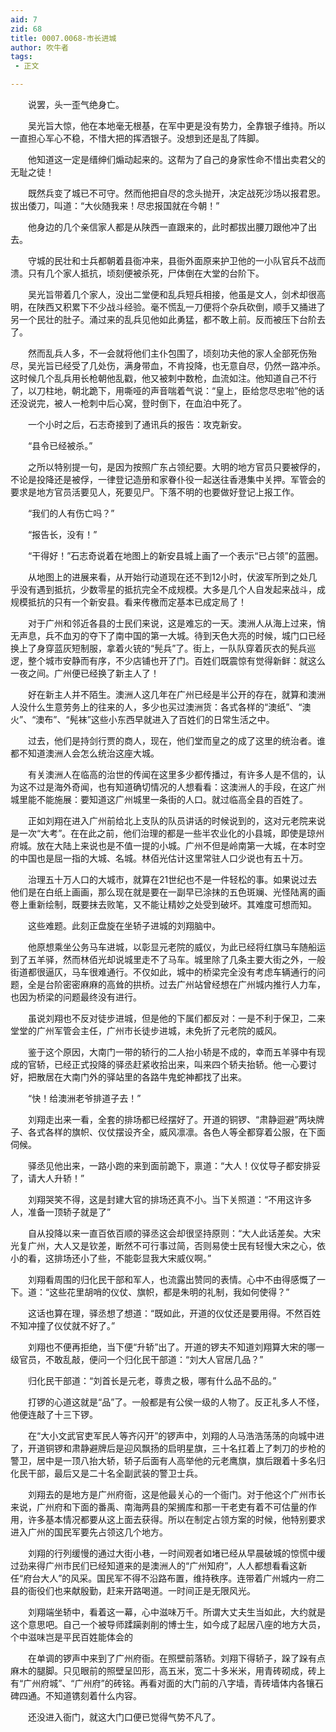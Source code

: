 ```yaml
---
aid: 7
zid: 68
title: 0007.0068-市长进城
author: 吹牛者
tags: 
 - 正文

---
```




　　说罢，头一歪气绝身亡。

　　吴光旨大惊，他在本地毫无根基，在军中更是没有势力，全靠银子维持。所以一直担心军心不稳，不惜大把的挥洒银子。没想到还是乱了阵脚。

　　他知道这一定是缙绅们煽动起来的。这帮为了自己的身家性命不惜出卖君父的无耻之徒！

　　既然兵变了城已不可守。然而他把自尽的念头抛开，决定战死沙场以报君恩。拔出倭刀，叫道：“大伙随我来！尽忠报国就在今朝！”

　　他身边的几个亲信家人都是从陕西一直跟来的，此时都拔出腰刀跟他冲了出去。

　　守城的民壮和士兵都朝着县衙冲来，县衙外面原来护卫他的一小队官兵不战而溃。只有几个家人抵抗，顷刻便被杀死，尸体倒在大堂的台阶下。

　　吴光旨带着几个家人，没出二堂便和乱兵短兵相接，他虽是文人，剑术却很高明，在陕西又积累下不少战斗经验。毫不慌乱一刀便将个杂兵砍倒，顺手又捅进了另一个民壮的肚子。涌过来的乱兵见他如此勇猛，都不敢上前。反而被压下台阶去了。

　　然而乱兵人多，不一会就将他们主仆包围了，顷刻功夫他的家人全部死伤殆尽，吴光旨已经受了几处伤，满身带血，不肯投降，也无意自尽，仍然一路冲杀。这时候几个乱兵用长枪朝他乱戳，他又被刺中数枪，血流如注。他知道自己不行了，以刀柱地，朝北跪下，用嘶哑的声音喘着气说：“皇上，臣给您尽忠啦”他的话还没说完，被人一枪刺中后心窝，登时倒下，在血泊中死了。

　　一个小时之后，石志奇接到了通讯兵的报告：攻克新安。

　　“县令已经被杀。”

　　之所以特别提一句，是因为按照广东占领纪要。大明的地方官员只要被俘的，不论是投降还是被俘，一律登记造册和家眷仆役一起送往香港集中关押。军管会的要求是地方官员活要见人，死要见尸。下落不明的也要做好登记上报工作。

　　“我们的人有伤亡吗？”

　　“报告长，没有！”

　　“干得好！”石志奇说着在地图上的新安县城上画了一个表示“已占领”的蓝圈。

　　从地图上的进展来看，从开始行动道现在还不到12小时，伏波军所到之处几乎没有遇到抵抗，少数零星的抵抗完全不成规模。大多是几个人自发起来战斗，成规模抵抗的只有一个新安县。看来传檄而定基本已成定局了！

　　对于广州和邻近各县的士民们来说，这是难忘的一天。澳洲人从海上过来，悄无声息，兵不血刃的夺下了南中国的第一大城。待到天色大亮的时候，城门口已经换上了身穿蓝灰短制服，拿着火铳的“髡兵”了。街上，一队队穿着灰衣的髡兵巡逻，整个城市安静而有序，不少店铺也开了门。百姓们既震惊有觉得新鲜：就这么一夜之间。广州便已经换了新主人了！

　　好在新主人并不陌生。澳洲人这几年在广州已经是半公开的存在，就算和澳洲人没什么生意劳务上的往来的人，多少也买过澳洲货：各式各样的“澳纸”、“澳火”、“澳布”、“髡袜”这些小东西早就进入了百姓们的日常生活之中。

　　过去，他们是持剑行贾的商人，现在，他们堂而皇之的成了这里的统治者。谁都不知道澳洲人会怎么统治这座大城。

　　有关澳洲人在临高的治世的传闻在这里多少都传播过，有许多人是不信的，认为这不过是海外奇闻，也有知道确切情况的人想看看：这澳洲人的手段，在这广州城里能不能施展：要知道这广州城里一条街的人口。就过临高全县的百姓了。

　　正如刘翔在进入广州前给北上支队的队员讲话的时候说到的，这对元老院来说是一次“大考”。在在此之前，他们治理的都是一些半农业化的小县城，即使是琼州府城。放在大陆上来说也是不值一提的小城。广州不但是岭南第一大城，在本时空的中国也是屈一指的大城、名城。林佰光估计这里常驻人口少说也有五十万。

　　治理五十万人口的大城市，就算在21世纪也不是一件轻松的事。如果说过去他们是在白纸上画画，那么现在就是要在一副早已涂抹的五色斑斓、光怪陆离的画卷上重新绘制，既要抹去败笔，又不能让精妙之处受到破坏。其难度可想而知。

　　这些难题。此刻正盘旋在坐轿子进城的刘翔脑中。

　　他原想乘坐公务马车进城，以彰显元老院的威仪，为此已经将红旗马车随船运到了五羊驿，然而林佰光却说城里走不了马车。城里除了几条主要大街之外，一般街道都很逼仄，马车很难通行。不仅如此，城中的桥梁完全没有考虑车辆通行的问题，全是台阶密密麻麻的高耸的拱桥。过去广州站曾经想在广州城内推行人力车，也因为桥梁的问题最终没有进行。

　　虽说刘翔也不反对徒步进城，但是他的下属们都反对：一是不利于保卫，二来堂堂的广州军管会主任，广州市长徒步进城，未免折了元老院的威风。

　　鉴于这个原因，大南门一带的轿行的二人抬小轿是不成的，幸而五羊驿中有现成的官轿，已经正式投降的驿丞赶紧收拾出来，叫来四个轿夫抬轿。他一心要讨好，把散居在大南门外的驿站里的各路牛鬼蛇神都找了出来。

　　“快！给澳洲老爷排道子去！”

　　刘翔走出来一看，全套的排场都已经摆好了。开道的铜锣、“肃静迴避”两块牌子、各式各样的旗帜、仪仗摆设齐全，威风凛凛。各色人等全都穿着公服，在下面伺候。

　　驿丞见他出来，一路小跑的来到面前跪下，禀道：“大人！仪仗导子都安排妥了，请大人升轿！”

　　刘翔哭笑不得，这是封建大官的排场还真不小。当下关照道：“不用这许多人，准备一顶轿子就是了”

　　自从投降以来一直百依百顺的驿丞这会却很坚持原则：“大人此话差矣。大宋光复广州，大人又是钦差，断然不可行事过简，否则易使士民有轻慢大宋之心，依小的看，这排场还小了些，不能彰显我大宋威仪啊。”

　　刘翔看周围的归化民干部和军人，也流露出赞同的表情。心中不由得感慨了一下。道：“这些花里胡哨的仪仗、旗帜，都是朱明的礼制，我如何使得？”

　　这话也算在理，驿丞想了想道：“既如此，开道的仪仗还是要用得。不然百姓不知冲撞了仪仗就不好了。”

　　刘翔也不便再拒绝，当下便“升轿”出了。开道的锣夫不知道刘翔算大宋的哪一级官员，不敢乱敲，便问一个归化民干部道：“刘大人官居几品？”

　　归化民干部道：“刘首长是元老，尊贵之极，哪有什么品不品的。”

　　打锣的心道这就是“品”了。一般都是有公侯一级的人物了。反正礼多人不怪，他便连敲了十三下锣。

　　在“大小文武官吏军民人等齐闪开”的锣声中，刘翔的人马浩浩荡荡的向城中进了，开道铜锣和肃静避牌后是迎风飘扬的启明星旗，三十名扛着上了刺刀的步枪的警卫，居中是一顶八抬大轿，轿子后面有人高举他的元老鹰旗，旗后跟着十多名归化民干部，最后又是二十名全副武装的警卫士兵。

　　刘翔去的是地方是广州府衙，这是他最关心的一个衙门。对于他这个广州市长来说，广州府和下面的番禹、南海两县的架搁库和那一干老吏有着不可估量的作用，许多基本情况都要从这上面去获得。所以在制定占领方案的时候，他特别要求进入广州的国民军要先占领这几个地方。

　　刘翔的行列缓慢的通过大街小巷，一时间观者如堵已经从早晨破城的惊慌中缓过劲来得广州市民们已经知道来的是澳洲人的“广州知府”，人人都想看看这新任“府台大人”的风采。国民军不得不沿路布置，维持秩序。连带着广州城内一府二县的衙役们也来献殷勤，赶来开路喝道。一时间正是无限风光。

　　刘翔端坐轿中，看着这一幕，心中滋味万千。所谓大丈夫生当如此，大约就是这个意思吧。自己一个被导师蹂躏剥削的博士生，如今成了起居八座的地方大员，个中滋味岂是平民百姓能体会的

　　在单调的锣声中来到了广州府衙。在照壁前落轿。刘翔下得轿子，跺了跺有点麻木的腿脚。只见眼前的照壁呈凹形，高五米，宽二十多米米，用青砖砌成，砖上有“广州府城”、“广州府”的砖铭。再看对面的大门前的八字墙，青砖墙体内各镶石碑四通。不知道镌刻着什么内容。

　　还没进入衙门，就这大门口便已觉得气势不凡了。


